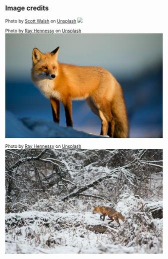 ## Image credits

Photo by [Scott Walsh](https://unsplash.com/@outsighted) on [Unsplash](https://unsplash.com/photos/brown-animal-on-green-grass-CQl3Y5bV6FA)
![](scott-walsh-CQl3Y5bV6FA-unsplash.jpg)

Photo by [Ray Hennessy](https://unsplash.com/@rayhennessy) on [Unsplash](https://unsplash.com/photos/brown-fox-on-snow-field-xUUZcpQlqpM)
![](ray-hennessy-xUUZcpQlqpM-unsplash.jpg)

Photo by [Ray Hennessy](https://unsplash.com/@rayhennessy) on [Unsplash](https://unsplash.com/photos/fox-walking-on-snow-R6ZlnE1zdS4)
![](ray-hennessy-R6ZlnE1zdS4-unsplash.jpg)
